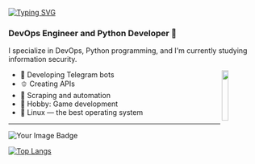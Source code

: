 
[![Typing SVG](https://readme-typing-svg.demolab.com?font=Fira+Code&weight=500&size=22&pause=1000&color=2CF774&width=435&lines=Welcome+to+my+corner)](https://git.io/typing-svg)

### DevOps Engineer and Python Developer 🧩

I specialize in DevOps, Python programming, and I'm currently studying information security.

<img width="16%" align="right" src="https://media.tenor.com/uPKBSSYU8BcAAAAi/computer-pixel.gif"/>

- 🥒 Developing Telegram bots
- 🫑 Creating APIs
- 🧃 Scraping and automation
- 🍏 Hobby: Game development
- 💚 Linux — the best operating system

---

<img src="https://tryhackme-badges.s3.amazonaws.com/j3ywin.png" alt="Your Image Badge" />

[![Top Langs](https://github-readme-stats.vercel.app/api/top-langs/?username=Jeyw1n)](https://github.com/anuraghazra/github-readme-stats)
